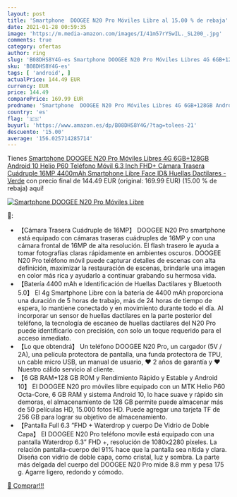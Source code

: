 ```yaml
---
layout: post
title: 'Smartphone  DOOGEE N20 Pro Móviles Libre al 15.00 % de rebaja'
date: 2021-01-28 00:59:35
image: 'https://m.media-amazon.com/images/I/41m57rYSwIL._SL200_.jpg'
comments: true
category: ofertas
author: ring
slug: 'B08DHS8Y4G-es Smartphone DOOGEE N20 Pro Móviles Libres 4G 6GB+128GB...'
sku: 'B08DHS8Y4G-es'
tags: [ 'android', ]
actualPrice: 144.49 EUR
currency: EUR
price: 144.49
comparePrice: 169.99 EUR
prodname: 'Smartphone  DOOGEE N20 Pro Móviles Libres 4G 6GB+128GB Android 10  Helio P60 Teléfono Móvil 6.3 Inch FHD+  Cámara Trasera Cuádruple 16MP  4400mAh Smartphone Libre  Face ID& Huellas Dactilares - Verde'
country: 'es'
flag: '🇪🇸'
buyurl: 'https://www.amazon.es/dp/B08DHS8Y4G/?tag=tolees-21'
descuento: '15.00'
average: '156.025714285714'
---
```


Tienes [Smartphone  DOOGEE N20 Pro Móviles Libres 4G 6GB+128GB Android 10  Helio P60 Teléfono Móvil 6.3 Inch FHD+  Cámara Trasera Cuádruple 16MP  4400mAh Smartphone Libre  Face ID& Huellas Dactilares - Verde](https://www.amazon.es/dp/B08DHS8Y4G/?tag=tolees-21) con precio final de  144.49 EUR (original: 169.99 EUR) (15.00 %  de rebaja) aqui!

[![Smartphone  DOOGEE N20 Pro Móviles Libre](https://m.media-amazon.com/images/I/41m57rYSwIL._SL200_.jpg)](https://www.amazon.es/dp/B08DHS8Y4G/?tag=tolees-21)

🔎:

- 【Cámara Trasera Cuádruple de 16MP】 DOOGEE N20 Pro smartphone está equipado con cámaras traseras cuádruples de 16MP y con una cámara frontal de 16MP de alta resolución. El flash trasero le ayuda a tomar fotografías claras rápidamente en ambientes oscuros. DOOGEE N20 Pro teléfono móvil puede capturar detalles de escenas con alta definición, maximizar la restauración de escenas, brindarle una imagen en color más rica y ayudarlo a continuar grabando su hermosa vida.
- 【Batería 4400 mAh e Identificación de Huellas Dactilares y Bluetooth 5.0】 El 4g Smartphone Libre con la batería de 4400 mAh proporciona una duración de 5 horas de trabajo, más de 24 horas de tiempo de espera, lo mantiene conectado y en movimiento durante todo el día. Al incorporar un sensor de huellas dactilares en la parte posterior del teléfono, la tecnología de escaneo de huellas dactilares del N20 Pro puede identificarlo con precisión, con solo un toque requerido para el acceso inmediato.
- 【Lo que obtendrá】 Un teléfono DOOGEE N20 Pro, un cargador (5V / 2A), una película protectora de pantalla, una funda protectora de TPU, un cable micro USB, un manual de usuario, ❤ 2 años de garantía y ❤ Nuestro cálido servicio al cliente.
- 【6 GB RAM+128 GB ROM y Rendimiento Rápido y Estable y Android 10】 El DOOGEE N20 pro móviles libre equipado con un MTK Helio P60 Octa-Core, 6 GB RAM y sistema Android 10, lo hace suave y rápido sin demoras, el almacenamiento de 128 GB permite puede almacenar más de 50 películas HD, 15.000 fotos HD. Puede agregar una tarjeta TF de 256 GB para lograr su objetivo de almacenamiento.
- 【Pantalla Full 6.3 ”FHD + Waterdrop y cuerpo De Vidrio de Doble Capa】 El DOOGEE N20 Pro teléfono movile está equipado con una pantalla Waterdrop 6.3” FHD +, resolución de 1080x2280 píxeles. La relación pantalla-cuerpo del 91% hace que la pantalla sea nítida y clara. Diseña con vidrio de doble capa, como cristal, luz y sombra. La parte más delgada del cuerpo del DOOGEE N20 Pro mide 8.8 mm y pesa 175 g. Agarre ligero, redondo y cómodo.

[🛒 Comprar!!!](https://www.amazon.es/dp/B08DHS8Y4G/?tag=tolees-21)

